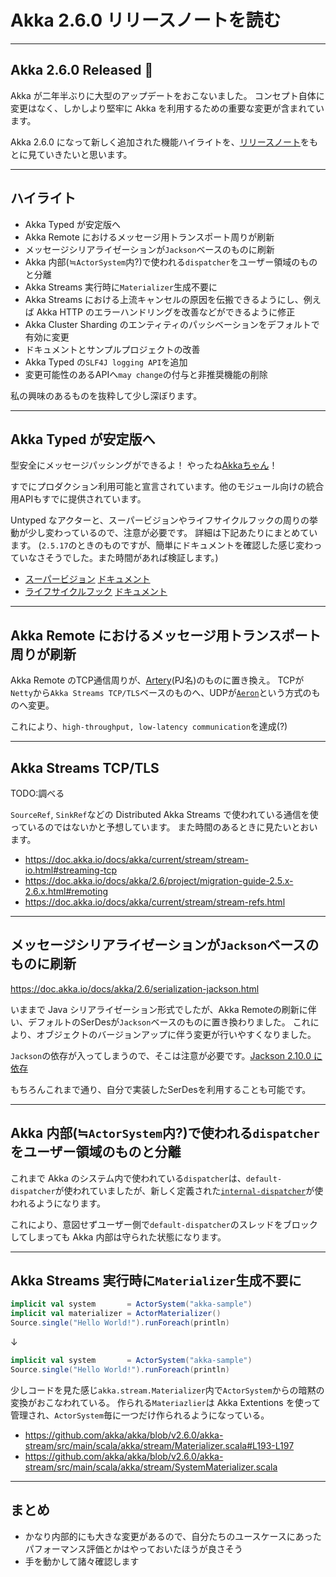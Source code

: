 # Akka 2.6.0 リリースノートを読む

---
## Akka 2.6.0 Released 🎉

Akka が二年半ぶりに大型のアップデートをおこないました。
コンセプト自体に変更はなく、しかしより堅牢に Akka を利用するための重要な変更が含まれています。

Akka 2.6.0 になって新しく追加された機能ハイライトを、[リリースノート](https://akka.io/blog/news/2019/11/06/akka-2.6.0-released)をもとに見ていきたいと思います。

---
## ハイライト

- Akka Typed が安定版へ
- Akka Remote におけるメッセージ用トランスポート周りが刷新
- メッセージシリアライゼーションが`Jackson`ベースのものに刷新
- Akka 内部(≒`ActorSystem`内?)で使われる`dispatcher`をユーザー領域のものと分離
- Akka Streams 実行時に`Materializer`生成不要に
- Akka Streams における上流キャンセルの原因を伝搬できるようにし、例えば Akka HTTP のエラーハンドリングを改善などができるように修正
- Akka Cluster Sharding のエンティティのパッシベーションをデフォルトで有効に変更
- ドキュメントとサンプルプロジェクトの改善
- Akka Typed の`SLF4J logging API`を追加
- 変更可能性のあるAPIへ`may change`の付与と非推奨機能の削除

私の興味のあるものを抜粋して少し深ぼります。

---
## Akka Typed が安定版へ

型安全にメッセージパッシングができるよ！ やったね[Akkaちゃん](https://twitter.com/akkachanjp)！

すでにプロダクション利用可能と宣言されています。他のモジュール向けの統合用APIもすでに提供されています。

Untyped なアクターと、スーパービジョンやライフサイクルフックの周りの挙動が少し変わっているので、注意が必要です。
詳細は下記あたりにまとめています。
(`2.5.17`のときのものですが、簡単にドキュメントを確認した感じ変わっていなさそうでした。また時間があれば検証します。)

- [スーパービジョン](https://speakerdeck.com/hayasshi/akka-typed-typesafe-messaging?slide=39) [ドキュメント](https://doc.akka.io/docs/akka/2.6/typed/fault-tolerance.html)
- [ライフサイクルフック](https://speakerdeck.com/hayasshi/akka-typed-typesafe-messaging?slide=50) [ドキュメント](https://doc.akka.io/docs/akka/2.6/typed/actor-lifecycle.html)

---
## Akka Remote におけるメッセージ用トランスポート周りが刷新

Akka Remote のTCP通信周りが、[Artery](https://doc.akka.io/docs/akka/current/remoting-artery.html#what-is-new-in-artery)(PJ名)のものに置き換え。
TCPが`Netty`から`Akka Streams TCP/TLS`ベースのものへ、UDPが[`Aeron`](https://github.com/real-logic/Aeron)という方式のものへ変更。

これにより、`high-throughput, low-latency communication`を達成(?)


---
## Akka Streams TCP/TLS

TODO:調べる

`SourceRef`, `SinkRef`などの Distributed Akka Streams で使われている通信を使っているのではないかと予想しています。
また時間のあるときに見たいとおいます。

- https://doc.akka.io/docs/akka/current/stream/stream-io.html#streaming-tcp
- https://doc.akka.io/docs/akka/2.6/project/migration-guide-2.5.x-2.6.x.html#remoting
- https://doc.akka.io/docs/akka/current/stream/stream-refs.html


---
## メッセージシリアライゼーションが`Jackson`ベースのものに刷新

https://doc.akka.io/docs/akka/2.6/serialization-jackson.html

いままで Java シリアライゼーション形式でしたが、Akka Remoteの刷新に伴い、デフォルトのSerDesが`Jackson`ベースのものに置き換わりました。
これにより、オブジェクトのバージョンアップに伴う変更が行いやすくなりました。

`Jackson`の依存が入ってしまうので、そこは注意が必要です。[Jackson 2.10.0 に依存](https://github.com/akka/akka/blob/v2.6.0/project/Dependencies.scala#L24)

もちろんこれまで通り、自分で実装したSerDesを利用することも可能です。


---
## Akka 内部(≒`ActorSystem`内?)で使われる`dispatcher`をユーザー領域のものと分離

これまで Akka のシステム内で使われている`dispatcher`は、`default-dispatcher`が使われていましたが、新しく定義された[`internal-dispatcher`](https://github.com/akka/akka/blob/v2.6.0/akka-actor/src/main/resources/reference.conf#L546-L558)が使われるようになります。

これにより、意図せずユーザー側で`default-dispatcher`のスレッドをブロックしてしまっても Akka 内部は守られた状態になります。


---
## Akka Streams 実行時に`Materializer`生成不要に

```scala
implicit val system       = ActorSystem("akka-sample")
implicit val materializer = ActorMaterializer()
Source.single("Hello World!").runForeach(println)
```
↓
```scala
implicit val system       = ActorSystem("akka-sample")
Source.single("Hello World!").runForeach(println)
```

少しコードを見た感じ`akka.stream.Materializer`内で`ActorSystem`からの暗黙の変換がおこなわれている。
作られる`Materiazlier`は Akka Extentions を使って管理され、`ActorSystem`毎に一つだけ作られるようになっている。

- https://github.com/akka/akka/blob/v2.6.0/akka-stream/src/main/scala/akka/stream/Materializer.scala#L193-L197
- https://github.com/akka/akka/blob/v2.6.0/akka-stream/src/main/scala/akka/stream/SystemMaterializer.scala


---
## まとめ

- かなり内部的にも大きな変更があるので、自分たちのユースケースにあったパフォーマンス評価とかはやっておいたほうが良さそう
- 手を動かして諸々確認します
